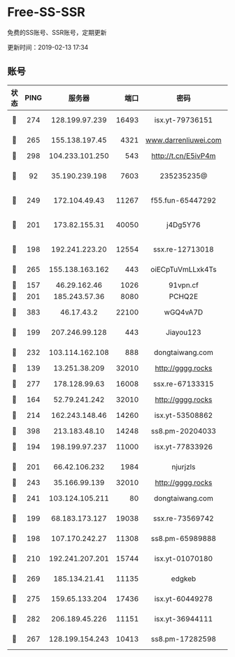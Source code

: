 # Free-SS-SSR

免费的SS账号、SSR账号，定期更新

更新时间：2019-02-13 17:34

## 账号

|状态|PING|服务器|端口|密码|加密方式|区域|VTUM|
|:----:|:----:|:-----:|-----:|:----:|:----:|:----:|:----:|
|🙂|274|128.199.97.239|16493|isx.yt-79736151|aes-256-cfb|SG|10↑/10↑/10↑/10↑|
|🙂|265|155.138.197.45|4321|www.darrenliuwei.com|aes-256-cfb|US|10↑/10↑/10↑/10↑|
|🙂|298|104.233.101.250|543|http://t.cn/E5ivP4m|rc4-md5|CA|10↑/10↑/10↑/10↑|
|🙂|92|35.190.239.198|7603|235235235@|chacha20-ietf-poly1305|JP|5↓/8↑/10↑/10↑|
|🙂|249|172.104.49.43|11267|f55.fun-65447292|aes-256-cfb|SG|10↑/10↑/10↑/10↑|
|🙂|201|173.82.155.31|40050|j4Dg5Y76|xchacha20-ietf-poly1305|US|9↑/10↑/10↑/10↑|
|🙂|198|192.241.223.20|12554|ssx.re-12713018|aes-256-cfb|US|10↑/10↑/10↑/10↑|
|🙂|265|155.138.163.162|443|oiECpTuVmLLxk4Ts|aes-256-cfb|US|10↑/10↑/10↑/10↑|
|🙁|157|46.29.162.46|1026|91vpn.cf|rc4-md5|RU|7↑/9↑/9↑/10↑|
|🙂|201|185.243.57.36|8080|PCHQ2E|rc4-md5|US|10↑/10↑/9↑/10↑|
|🙂|383|46.17.43.2|22100|wGQ4vA7D|aes-256-gcm|RU|6↑/10↑/10↑/10↑|
|🙂|199|207.246.99.128|443|Jiayou123|aes-256-cfb|US|9↑/10↑/10↑/10↑|
|🙂|232|103.114.162.108|888|dongtaiwang.com|aes-256-cfb|US|10↑/10↑/10↑/10↑|
|🙂|139|13.251.38.209|32010|http://gggg.rocks|chacha20|SG|8↑/8↑/8↑/9↑|
|🙂|277|178.128.99.63|16008|ssx.re-67133315|aes-256-cfb|SG|10↑/10↑/10↑/10↑|
|🙂|164|52.79.241.242|32010|http://gggg.rocks|chacha20|KR|8↑/8↑/7↑/7↑|
|🙂|214|162.243.148.46|14260|isx.yt-53508862|aes-256-cfb|US|10↑/10↑/10↑/10↑|
|🙂|398|213.183.48.10|14248|ss8.pm-20204033|rc4-md5|RU|10↑/10↑/10↑/10↑|
|🙂|194|198.199.97.237|11000|isx.yt-77833926|aes-256-cfb|US|10↑/10↑/10↑/10↑|
|🙂|201|66.42.106.232|1984|njurjzls|aes-256-cfb|US|10↑/10↑/10↑/10↑|
|🙂|243|35.166.99.139|32010|http://gggg.rocks|chacha20|US|9↑/10↑/9↑/10↑|
|🙂|241|103.124.105.211|80|dongtaiwang.com|aes-256-cfb|US|9↑/10↑/10↑/10↑|
|🙂|199|68.183.173.127|19038|ssx.re-73569742|aes-256-cfb|US|10↑/10↑/9↑/10↑|
|🙂|198|107.170.242.27|11308|ss8.pm-65989888|aes-256-cfb|US|10↑/10↑/10↑/10↑|
|🙂|210|192.241.207.201|15744|isx.yt-01070180|aes-256-cfb|US|10↑/10↑/10↑/10↑|
|🙂|269|185.134.21.41|11135|edgkeb|aes-256-cfb|GB|10↑/10↑/10↑/10↑|
|🙂|275|159.65.133.204|17436|isx.yt-60449278|aes-256-cfb|SG|10↑/10↑/9↑/10↑|
|🙂|282|206.189.45.226|11151|isx.yt-36944111|aes-256-cfb|SG|10↑/10↑/10↑/10↑|
|🙂|267|128.199.154.243|10413|ss8.pm-17282598|aes-256-cfb|SG|10↑/10↑/10↑/10↑|
